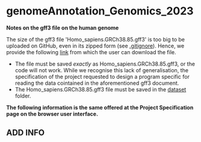 # genomeAnnotation_Genomics_2023

<b> Notes on the gff3 file on the human genome </b>

The size of the gff3 file 'Homo_sapiens.GRCh38.85.gff3' is too big to be uploaded on GitHub, even in its zipped form (see <a href = 'https://github.com/annacormio/genomeAnnotation_Genomics_2023/blob/master/.gitignore'> .gitignore</a>). Hence, we provide the following <a href='https://www.dropbox.com/s/11yzbl0dpyanvyi/Homo_sapiens.GRCh38.85.gff3.gz?dl=0'> link</a> from which the user can download the file.

* The file must be saved <i>exactly</i> as Homo_sapiens.GRCh38.85.gff3, or the code will not work. While we recognise this lack of generalisation, the specification of the project requested to design a program specific for reading the data cointained in the aforementioned gff3 document.
* The Homo_sapiens.GRCh38.85.gff3 file must be saved in the <a href = 'https://github.com/annacormio/genomeAnnotation_Genomics_2023/tree/master/dataset'> dataset</a> folder.

<b> The following information is the same offered at the Project Specification page on the browser user interface. </b>

## ADD INFO
